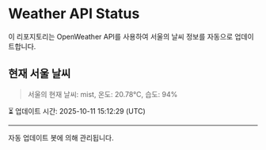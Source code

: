 
# Weather API Status

이 리포지토리는 OpenWeather API를 사용하여 서울의 날씨 정보를 자동으로 업데이트합니다.

## 현재 서울 날씨
> 서울의 현재 날씨: mist, 온도: 20.78°C, 습도: 94%

⏳ 업데이트 시간: 2025-10-11 15:12:29 (UTC)

---
자동 업데이트 봇에 의해 관리됩니다.
